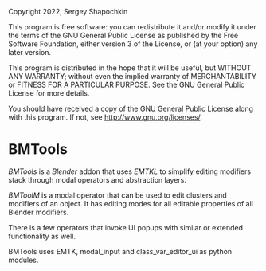 Copyright 2022, Sergey Shapochkin

This program is free software: you can redistribute it and/or modify
it under the terms of the GNU General Public License as published by
the Free Software Foundation, either version 3 of the License, or
(at your option) any later version.

This program is distributed in the hope that it will be useful,
but WITHOUT ANY WARRANTY; without even the implied warranty of
MERCHANTABILITY or FITNESS FOR A PARTICULAR PURPOSE.  See the
GNU General Public License for more details.

You should have received a copy of the GNU General Public License
along with this program.  If not, see <http://www.gnu.org/licenses/>.

BMTools
=======

_BMTools_ is a _Blender_ addon that uses _EMTKL_ to simplify editing
modifiers stack through modal operators and abstraction layers.

_BMToolM_ is a modal operator that can be used to edit clusters
and modifiers of an object. It has editing modes for
all editable properties of all Blender modifiers.

There is a few operators that invoke UI popups with similar or extended
functionality as well.

BMTools uses EMTK, modal_input and class_var_editor_ui as python modules.
